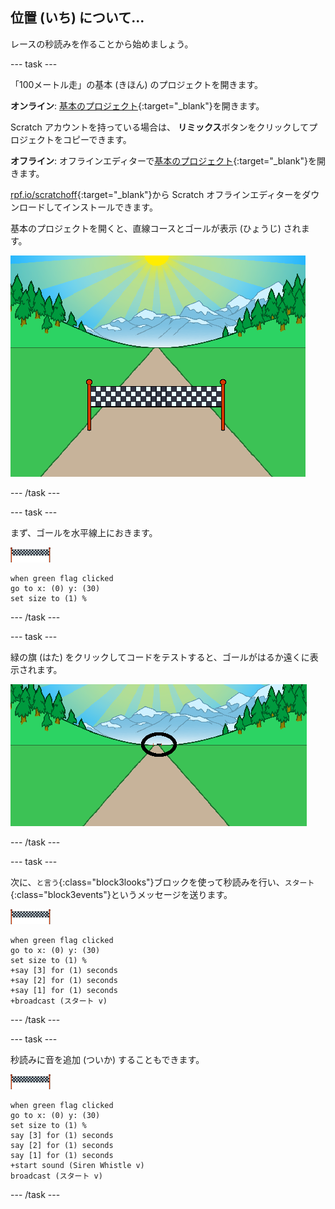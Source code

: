 ## 位置 (いち) について...

レースの秒読みを作ることから始めましょう。

--- task ---

「100メートル走」の基本 (きほん) のプロジェクトを開きます。

**オンライン**: [基本のプロジェクト](https://scratch.mit.edu/projects/406796771){:target="_blank"}を開きます。

Scratch アカウントを持っている場合は、 **リミックス**ボタンをクリックしてプロジェクトをコピーできます。

**オフライン**: オフラインエディターで[基本のプロジェクト](http://rpf.io/p/ja-JP/sprint-go){:target="_blank"}を開きます。

[rpf.io/scratchoff](http://rpf.io/scratchoff){:target="_blank"}から Scratch オフラインエディターをダウンロードしてインストールできます。

基本のプロジェクトを開くと、直線コースとゴールが表示 (ひょうじ) されます。

![基本のプロジェクト](images/sprint-starter.png)

--- /task ---

--- task ---

まず、ゴールを水平線上におきます。

![ゴールのスプライト](images/finish-line-sprite.png)

```blocks3
when green flag clicked
go to x: (0) y: (30)
set size to (1) %
```

--- /task ---

--- task ---

緑の旗 (はた) をクリックしてコードをテストすると、ゴールがはるか遠くに表示されます。

![遠くにあるゴール](images/sprint-line-start-test-annotated.png)

--- /task ---

--- task ---

次に、`と言う`{:class="block3looks"}ブロックを使って秒読みを行い、`スタート`{:class="block3events"}というメッセージを送ります。

![ゴールのスプライト](images/finish-line-sprite.png)

```blocks3
when green flag clicked
go to x: (0) y: (30)
set size to (1) %
+say [3] for (1) seconds
+say [2] for (1) seconds
+say [1] for (1) seconds
+broadcast (スタート v)
```

--- /task ---

--- task ---

秒読みに音を追加 (ついか) することもできます。

![ゴールのスプライト](images/finish-line-sprite.png)

```blocks3
when green flag clicked
go to x: (0) y: (30)
set size to (1) %
say [3] for (1) seconds
say [2] for (1) seconds
say [1] for (1) seconds
+start sound (Siren Whistle v)
broadcast (スタート v)
```

--- /task ---
